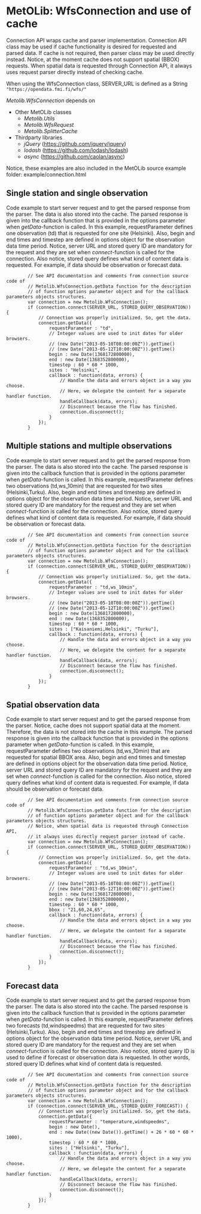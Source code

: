 MetOLib: WfsConnection and use of cache
=======================================

Connection API wraps cache and parser implementation.
Connection API class may be used if cache functionality is desired for requested and parsed data.
If cache is not required, then parser class may be used directly instead. Notice, at the moment
cache does not support spatial (BBOX) requests. When spatial data is requested through Connection API,
it always uses request parser directly instead of checking cache.

When using the WfsConnection class, SERVER_URL is defined as a String `"https://opendata.fmi.fi/wfs/"`

*Metolib.WfsConnection* depends on

* Other MetOLib classes
    * *Metolib.Utils*
    * *Metolib.WfsRequest*
    * *Metolib.SplitterCache*
* Thirdparty libraries
    * *jQuery* (<https://github.com/jquery/jquery>)
    * *lodash* (<https://github.com/lodash/lodash>)
    * *async* (<https://github.com/caolan/async>)

Notice, these examples are also included in the MetOLib source example folder: example/connection.html

Single station and single observation
-------------------------------------

Code example to start server request and to get the parsed response from the parser. The data is also stored into the cache.
The parsed response is given into the callback function that is provided in the options parameter when *getData*-function is called.
In this example, requestParameter defines one observation (td) that is requested for one site (Helsinki). Also, begin and
end times and timestep are defined in options object for the observation data time period. Notice, server URL and stored query ID
are mandatory for the request and they are set when *connect*-function is called for the connection. Also notice, stored query defines
what kind of content data is requested. For example, if data should be observation or forecast data.

            // See API documentation and comments from connection source code of
            // Metolib.WfsConnection.getData function for the description
            // of function options parameter object and for the callback parameters objects structures.
            var connection = new Metolib.WfsConnection();
            if (connection.connect(SERVER_URL, STORED_QUERY_OBSERVATION)) {
                // Connection was properly initialized. So, get the data.
                connection.getData({
                    requestParameter : "td",
                    // Integer values are used to init dates for older browsers.
                    // (new Date("2013-05-10T08:00:00Z")).getTime()
                    // (new Date("2013-05-12T10:00:00Z")).getTime()
                    begin : new Date(1368172800000),
                    end : new Date(1368352800000),
                    timestep : 60 * 60 * 1000,
                    sites : "Helsinki",
                    callback : function(data, errors) {
                        // Handle the data and errors object in a way you choose.
                        // Here, we delegate the content for a separate handler function.
                        handleCallback(data, errors);
                        // Disconnect because the flow has finished.
                        connection.disconnect();
                    }
                });
            }

Multiple stations and multiple observations
-------------------------------------------

Code example to start server request and to get the parsed response from the parser. The data is also stored into the cache.
The parsed response is given into the callback function that is provided in the options parameter when *getData*-function is called.
In this example, requestParameter defines two observations (td,ws_10min) that are requested for two sites (Helsinki,Turku).
Also, begin and end times and timestep are defined in options object for the observation data time period. Notice, server URL
and stored query ID are mandatory for the request and they are set when *connect*-function is called for the connection.
Also notice, stored query defines what kind of content data is requested. For example, if data should be observation
or forecast data.

            // See API documentation and comments from connection source code of
            // Metolib.WfsConnection.getData function for the description
            // of function options parameter object and for the callback parameters objects structures.
            var connection = new Metolib.WfsConnection();
            if (connection.connect(SERVER_URL, STORED_QUERY_OBSERVATION)) {
                // Connection was properly initialized. So, get the data.
                connection.getData({
                    requestParameter : "td,ws_10min",
                    // Integer values are used to init dates for older browsers.
                    // (new Date("2013-05-10T08:00:00Z")).getTime()
                    // (new Date("2013-05-12T10:00:00Z")).getTime()
                    begin : new Date(1368172800000),
                    end : new Date(1368352800000),
                    timestep : 60 * 60 * 1000,
                    sites : ["Kaisaniemi,Helsinki", "Turku"],
                    callback : function(data, errors) {
                        // Handle the data and errors object in a way you choose.
                        // Here, we delegate the content for a separate handler function.
                        handleCallback(data, errors);
                        // Disconnect because the flow has finished.
                        connection.disconnect();
                    }
                });
            }

Spatial observation data
------------------------

Code example to start server request and to get the parsed response from the parser.
Notice, cache does not support spatial data at the moment. Therefore, the data is not stored into the cache in this example.
The parsed response is given into the callback function that is provided in the options parameter when *getData*-function is called.
In this example, requestParameter defines two observations (td,ws_10min) that are requested for spatial BBOX area.
Also, begin and end times and timestep are defined in options object for the observation data time period. Notice, server URL
and stored query ID are mandatory for the request and they are set when *connect*-function is called for the connection.
Also notice, stored query defines what kind of content data is requested. For example, if data should be observation
or forecast data.

            // See API documentation and comments from connection source code of
            // Metolib.WfsConnection.getData function for the description
            // of function options parameter object and for the callback parameters objects structures.
            // Notice, when spatial data is requested through Connection API,
            // it always uses directly request parser instead of cache.
            var connection = new Metolib.WfsConnection();
            if (connection.connect(SERVER_URL, STORED_QUERY_OBSERVATION)) {
                // Connection was properly initialized. So, get the data.
                connection.getData({
                    requestParameter : "td,ws_10min",
                    // Integer values are used to init dates for older browsers.
                    // (new Date("2013-05-10T08:00:00Z")).getTime()
                    // (new Date("2013-05-12T10:00:00Z")).getTime()
                    begin : new Date(1368172800000),
                    end : new Date(1368352800000),
                    timestep : 60 * 60 * 1000,
                    bbox : "21,60,24,65",
                    callback : function(data, errors) {
                        // Handle the data and errors object in a way you choose.
                        // Here, we delegate the content for a separate handler function.
                        handleCallback(data, errors);
                        // Disconnect because the flow has finished.
                        connection.disconnect();
                    }
                });
            }

Forecast data
-------------

Code example to start server request and to get the parsed response from the parser. The data is also stored into the cache.
The parsed response is given into the callback function that is provided in the options parameter when *getData*-function is called.
In this example, requestParameter defines two forecasts (td,windspeedms) that are requested for two sites (Helsinki,Turku).
Also, begin and end times and timestep are defined in options object for the observation data time period. Notice, server URL
and stored query ID are mandatory for the request and they are set when *connect*-function is called for the connection.
Also notice, stored query ID is used to define if forecast or observation data is requested. In other words, stored query ID
defines what kind of content data is requested.

            // See API documentation and comments from connection source code of
            // Metolib.WfsConnection.getData function for the description
            // of function options parameter object and for the callback parameters objects structures.
            var connection = new Metolib.WfsConnection();
            if (connection.connect(SERVER_URL, STORED_QUERY_FORECAST)) {
                // Connection was properly initialized. So, get the data.
                connection.getData({
                    requestParameter : "temperature,windspeedms",
                    begin : new Date(),
                    end : new Date((new Date()).getTime() + 26 * 60 * 60 * 1000),
                    timestep : 60 * 60 * 1000,
                    sites : ["Helsinki", "Turku"],
                    callback : function(data, errors) {
                        // Handle the data and errors object in a way you choose.
                        // Here, we delegate the content for a separate handler function.
                        handleCallback(data, errors);
                        // Disconnect because the flow has finished.
                        connection.disconnect();
                    }
                });
            }
